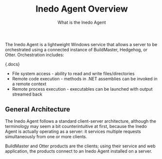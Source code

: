 ﻿---
title: Inedo Agent Overview
subtitle: What is the Inedo Agent
sequence: 10
keywords: inedo, inedo agent

---
The Inedo Agent is a lightweight Windows service that allows a server to be orchestrated using a connected instance of BuildMaster, Hedgehog, or Otter. Orchestration includes:

{.docs}
- File system access - ability to read and write files/directories
- Remote code execution - methods in .NET assemblies can be invoked in a remote context
- Remote process execution - executables can be launched with output streamed back

## General Architecture ##
The Inedo Agent follows a standard client-server architecture, although the terminology may seem a bit counterintuitive at first, because the Inedo Agent is actually operating as a server: it services multiple requests simultaneously from one or more clients.

BuildMaster and Otter products are the clients; using their service and web application, the products connect to an Inedo Agent installed on a server.
